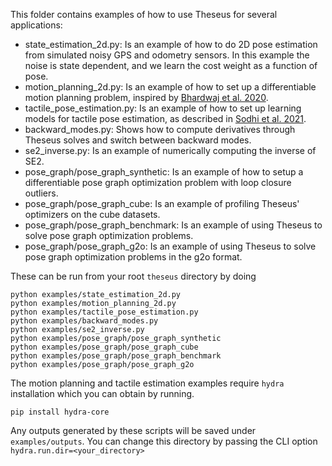 This folder contains examples of how to use Theseus for several applications:

- state_estimation_2d.py: Is an example of how to do 2D pose estimation from simulated
noisy GPS and odometry sensors. In this example the noise is state dependent, and we
learn the cost weight as a function of pose. 
- motion_planning_2d.py: Is an example of how to set up a differentiable motion planning
problem, inspired by [Bhardwaj et al. 2020](https://arxiv.org/pdf/1907.09591.pdf).
- tactile_pose_estimation.py: Is an example of how to set up learning models for
tactile pose estimation, as described in [Sodhi et al. 2021](https://arxiv.org/abs/1705.10664).
- backward_modes.py: Shows how to compute derivatives through Theseus solves and switch between backward modes.
- se2_inverse.py: Is an example of numerically computing the inverse of SE2. 
- pose_graph/pose_graph_synthetic: Is an example of how to setup a differentiable pose graph optimization
problem with loop closure outliers.
- pose_graph/pose_graph_cube: Is an example of profiling Theseus' optimizers on the cube datasets.
- pose_graph/pose_graph_benchmark: Is an example of using Theseus to solve pose graph optimization problems.
- pose_graph/pose_graph_g2o: Is an example of using Theseus to solve pose graph optimization problems in the
g2o format.

These can be run from your root `theseus` directory by doing

    python examples/state_estimation_2d.py
    python examples/motion_planning_2d.py
    python examples/tactile_pose_estimation.py
    python examples/backward_modes.py
    python examples/se2_inverse.py
    python examples/pose_graph/pose_graph_synthetic
    python examples/pose_graph/pose_graph_cube
    python examples/pose_graph/pose_graph_benchmark
    python examples/pose_graph/pose_graph_g2o

The motion planning and tactile estimation examples require `hydra` installation which you can obtain
by running.

    pip install hydra-core

Any outputs generated by these scripts will be saved under `examples/outputs`. You can 
change this directory by passing the CLI option `hydra.run.dir=<your_directory>`
